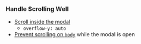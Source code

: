 ### Handle Scrolling Well

* [Scroll inside the modal](https://css-tricks.com/considerations-styling-modal/#dealing-with-overflow)
  - `overflow-y: auto`
* [Prevent scrolling on `body`](https://css-tricks.com/prevent-page-scrolling-when-a-modal-is-open/) while the modal is open
